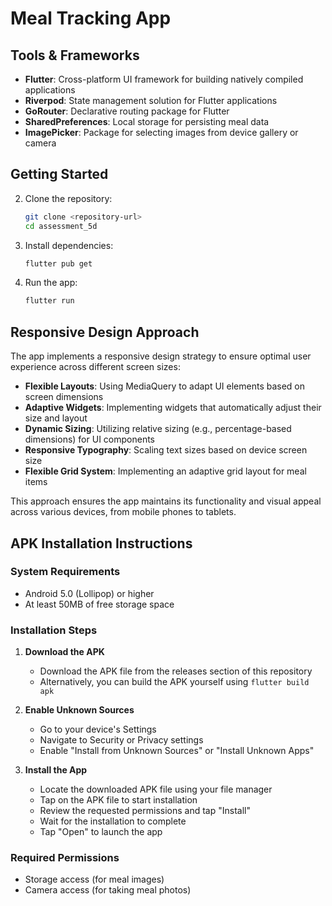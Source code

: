 # Meal Tracking App

## Tools & Frameworks
- **Flutter**: Cross-platform UI framework for building natively compiled applications
- **Riverpod**: State management solution for Flutter applications
- **GoRouter**: Declarative routing package for Flutter
- **SharedPreferences**: Local storage for persisting meal data
- **ImagePicker**: Package for selecting images from device gallery or camera

## Getting Started
2. Clone the repository:
   ```bash
   git clone <repository-url>
   cd assessment_5d
   ```

3. Install dependencies:
   ```bash
   flutter pub get
   ```

4. Run the app:
   ```bash
   flutter run
   ```

## Responsive Design Approach

The app implements a responsive design strategy to ensure optimal user experience across different screen sizes:

- **Flexible Layouts**: Using MediaQuery to adapt UI elements based on screen dimensions
- **Adaptive Widgets**: Implementing widgets that automatically adjust their size and layout
- **Dynamic Sizing**: Utilizing relative sizing (e.g., percentage-based dimensions) for UI components
- **Responsive Typography**: Scaling text sizes based on device screen size
- **Flexible Grid System**: Implementing an adaptive grid layout for meal items

This approach ensures the app maintains its functionality and visual appeal across various devices, from mobile phones to tablets.

## APK Installation Instructions

### System Requirements
- Android 5.0 (Lollipop) or higher
- At least 50MB of free storage space

### Installation Steps

1. **Download the APK**
   - Download the APK file from the releases section of this repository
   - Alternatively, you can build the APK yourself using `flutter build apk`

2. **Enable Unknown Sources**
   - Go to your device's Settings
   - Navigate to Security or Privacy settings
   - Enable "Install from Unknown Sources" or "Install Unknown Apps"

3. **Install the App**
   - Locate the downloaded APK file using your file manager
   - Tap on the APK file to start installation
   - Review the requested permissions and tap "Install"
   - Wait for the installation to complete
   - Tap "Open" to launch the app

### Required Permissions
- Storage access (for meal images)
- Camera access (for taking meal photos)

